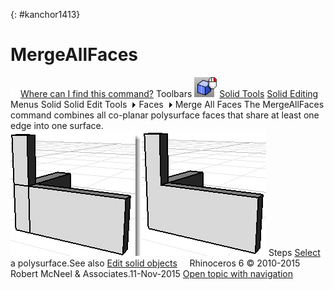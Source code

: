 ---
---

{: #kanchor1413}
# MergeAllFaces
 [![images/transparent.gif](images/transparent.gif)Where can I find this command?](javascript:void(0);) Toolbars
![images/mergeallfaces.png](images/mergeallfaces.png) [Solid Tools](solid-tools-toolbar.html)  [Solid Editing](solid-editing-toolbar.html) 
Menus
Solid
Solid Edit Tools![images/menuarrow.gif](images/menuarrow.gif)
Faces![images/menuarrow.gif](images/menuarrow.gif)
Merge All Faces
The MergeAllFaces command combines all co-planar polysurface faces that share at least one edge into one surface.
![images/mergeallfaces-002.png](images/mergeallfaces-002.png)
Steps
 [Select](select-objects.html) a polysurface.See also
 [Edit solid objects](sak-solidtools.html) 
&#160;
&#160;
Rhinoceros 6 © 2010-2015 Robert McNeel &amp; Associates.11-Nov-2015
 [Open topic with navigation](mergeallfaces.html) 

